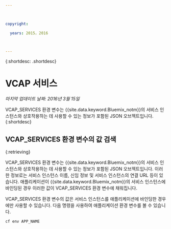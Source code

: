 ```yaml
---

 

copyright:

  years: 2015，2016

 

---
```


{:shortdesc: .shortdesc}

# VCAP 서비스

*마지막 업데이트 날짜: 2016년 3월 15일*


VCAP_SERVICES 환경 변수는 {{site.data.keyword.Bluemix_notm}}의
서비스 인스턴스와 상호작용하는 데 사용할 수 있는 정보가 포함된 JSON
오브젝트입니다.
{:shortdesc}


## VCAP_SERVICES 환경 변수의 값 검색
{:retrieving}

VCAP_SERVICES 환경 변수는 {{site.data.keyword.Bluemix_notm}}의
서비스 인스턴스와 상호작용하는 데 사용할 수 있는 정보가 포함된 JSON
오브젝트입니다. 이러한 정보로는 서비스 인스턴스 이름, 신임 정보 및 서비스 인스턴스의 연결 URL 등이
있습니다. 애플리케이션이 {{site.data.keyword.Bluemix_notm}}의 서비스 인스턴스에 바인딩된 경우 이러한 값이 VCAP_SERVICES 환경 변수에 채워집니다.

VCAP_SERVICES 환경 변수의 값은 서비스 인스턴스를 애플리케이션에 바인딩한 경우에만 사용할 수 있습니다. 다음 명령을 사용하여 애플리케이션 환경 변수를 볼 수 있습니다.
```
cf env APP_NAME
```
